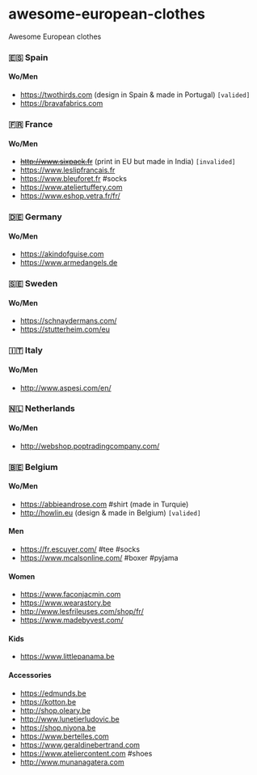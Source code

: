 # awesome-european-clothes
Awesome European clothes

### 🇪🇸 Spain 
#### Wo/Men
- https://twothirds.com  (design in Spain & made in Portugal) ```[valided]```
- https://bravafabrics.com

### 🇫🇷 France
#### Wo/Men
- ~~http://www.sixpack.fr~~ (print in EU but made in India) ```[invalided]```
- https://www.leslipfrancais.fr
- https://www.bleuforet.fr \#socks
- https://www.ateliertuffery.com
- https://www.eshop.vetra.fr/fr/

### 🇩🇪 Germany
#### Wo/Men
- https://akindofguise.com
- https://www.armedangels.de

### 🇸🇪 Sweden
#### Wo/Men
- https://schnaydermans.com/
- https://stutterheim.com/eu

### 🇮🇹 Italy
#### Wo/Men
- http://www.aspesi.com/en/

### 🇳🇱 Netherlands
#### Wo/Men
- http://webshop.poptradingcompany.com/

### 🇧🇪 Belgium

#### Wo/Men
- https://abbieandrose.com \#shirt (made in Turquie)
- http://howlin.eu (design & made in Belgium) ```[valided]```

#### Men 
- https://fr.escuyer.com/ \#tee \#socks
- https://www.mcalsonline.com/ \#boxer \#pyjama

#### Women
- https://www.faconjacmin.com
- https://www.wearastory.be
- http://www.lesfrileuses.com/shop/fr/
- https://www.madebyvest.com/

#### Kids
- https://www.littlepanama.be

#### Accessories
- https://edmunds.be
- https://kotton.be
- http://shop.oleary.be
- http://www.lunetierludovic.be
- https://shop.niyona.be
- https://www.bertelles.com
- https://www.geraldinebertrand.com
- https://www.ateliercontent.com \#shoes
- http://www.munanagatera.com
